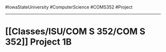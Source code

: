 #IowaStateUniversity
#ComputerScience 
#COMS352 
#Project

---

# [[Classes/ISU/COM S 352/COM S 352]] Project 1B

